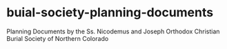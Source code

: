 # buial-society-planning-documents
Planning Documents by the Ss. Nicodemus and Joseph Orthodox Christian Burial Society of Northern Colorado
